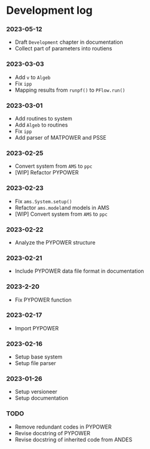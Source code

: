 # Development log

### 2023-05-12

* Draft ``Development`` chapter in documentation
* Collect part of parameters into routiens

### 2023-03-03

* Add ``v`` to ``Algeb``
* Fix ``ipp``
* Mapping results from ``runpf()`` to ``PFlow.run()``

### 2023-03-01

* Add routines to system
* Add ``Algeb`` to routines
* Fix ``ipp``
* Add parser of MATPOWER and PSSE

### 2023-02-25

* Convert system from ``AMS`` to ``ppc``
* [WIP] Refactor PYPOWER

### 2023-02-23

* Fix ``ams.System.setup()``
* Refactor ``ams.model``and models in AMS
* [WIP] Convert system from ``AMS`` to ``ppc``

### 2023-02-22

* Analyze the PYPOWER structure

### 2023-02-21

* Include PYPOWER data file format in documentation

### 2023-2-20

* Fix PYPOWER function

### 2023-02-17

* Import PYPOWER

### 2023-02-16

* Setup base system
* Setup file parser

### 2023-01-26

* Setup versioneer
* Setup documentation

### TODO

- Remove redundant codes in PYPOWER
- Revise docstring of PYPOWER
- Revise docstring of inherited code from ANDES
